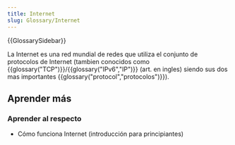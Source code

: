 ```yaml
---
title: Internet
slug: Glossary/Internet
---
```


{{GlossarySidebar}}

La Internet es una red mundial de redes que utiliza el conjunto de protocolos de Internet (tambien conocidos como {{glossary("TCP")}}/{{glossary("IPv6","IP")}} (art. en ingles) siendo sus dos mas importantes {{glossary("protocol","protocolos")}}).

## Aprender más

### Aprender al respecto

- Cómo funciona Internet (introducción para principiantes)
